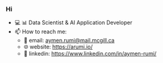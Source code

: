 ### Hi 

- 💻 📊 Data Scientist & AI Application Developer
- 📫 How to reach me:
  - 📧 email: aymen.rumi@mail.mcgill.ca
  - 🌐 website: https://arumi.io/
  - 💼 linkedin: https://www.linkedin.com/in/aymen-rumi/
<!--
**AymenRumi/AymenRumi** is a ✨ _special_ ✨ repository because its `README.md` (this file) appears on your GitHub profile.

- 🔭 I’m currently working on ...
- 🌱 I’m currently learning ...
- 👯 I’m looking to collaborate on ...
- 🤔 I’m looking for help with ...
- 💬 Ask me about ...
- 📫 How to reach me: ...
- 😄 Pronouns: ...
- ⚡ Fun fact: ...
-->
